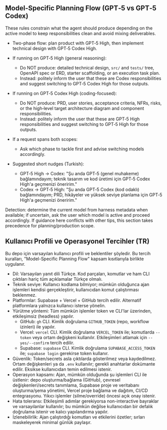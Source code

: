 
## Model-Specific Planning Flow (GPT‑5 vs GPT‑5 Codex)

These rules constrain what the agent should produce depending on the active model to keep responsibilities clean and avoid mixing deliverables.

- Two-phase flow: plan product with GPT‑5 High, then implement technical design with GPT‑5 Codex High.

- If running on GPT‑5 High (general reasoning):
  - Do NOT produce: detailed technical design, `src/` and `tests/` tree, OpenAPI spec or ERD, starter scaffolding, or an execution task plan.
  - Instead: politely inform the user that these are Codex responsibilities and suggest switching to GPT‑5 Codex High for those outputs.

- If running on GPT‑5 Codex High (coding-focused):
  - Do NOT produce: PRD, user stories, acceptance criteria, NFRs, risks, or the high‑level target architecture diagram and component responsibilities.
  - Instead: politely inform the user that these are GPT‑5 High responsibilities and suggest switching to GPT‑5 High for those outputs.

- If a request spans both scopes:
  - Ask which phase to tackle first and advise switching models accordingly.

- Suggested short nudges (Turkish):
  - GPT‑5 High → Codex: "Şu anda GPT‑5 (genel muhakeme) bağlamındayım; teknik tasarım ve kod üretimi için GPT‑5 Codex High'a geçmenizi öneririm."
  - Codex → GPT‑5 High: "Şu anda GPT‑5 Codex (kod odaklı) bağlamındayım; PRD, hikâyeler ve yüksek seviye planlama için GPT‑5 High'a geçmenizi öneririm."

Detection: determine the current model from harness metadata when available; if uncertain, ask the user which model is active and proceed accordingly. If guidance here conflicts with other tips, this section takes precedence for planning/production scope.

## Kullanıcı Profili ve Operasyonel Tercihler (TR)

Bu depo için varsayılan kullanıcı profili ve beklentiler şöyledir. Bu tercih kuralları, "Model-Specific Planning Flow" kapsam kısıtlarıyla birlikte uygulanır.

- Dil: Varsayılan yanıt dili Türkçe. Kod parçaları, komutlar ve ham CLI çıktıları hariç tüm açıklamalar Türkçe olmalı.
- Teknik seviye: Kullanıcı kodlama bilmiyor; mümkün olduğunca ajan işlemleri kendisi gerçekleştirir, kullanıcıdan komut çalıştırması beklenmez.
- Platformlar: Supabase + Vercel + GitHub tercih edilir. Alternatif platformlara yalnızca kullanıcı isterse yönelin.
- Yürütme yöntemi: Tüm mümkün işlemler token ve CLI'lar üzerinden, etkileşimsiz (headless) yapılır.
  - GitHub: `gh` CLI. Kimlik doğrulama `GITHUB_TOKEN` (repo, workflow izinleri) ile yapılır.
  - Vercel: `vercel` CLI. Kimlik doğrulama `VERCEL_TOKEN` ile; komutlarda `--token` veya ortam değişkeni kullanılır. Etkileşimleri atlamak için `--yes/--confirm` tercih edilir.
  - Supabase: `supabase` CLI. Kimlik doğrulama `SUPABASE_ACCESS_TOKEN` ile; `supabase login` gerekirse token kullanır.
- Güvenlik: Token/secrets asla çıktılarda gösterilmez veya kaydedilmez. Ortam değişkenleri ya da `.env` kullanılır; gerekli anahtarlar dokümante edilir. Eksikse kullanıcıdan temin edilmesi istenir.
- Operasyon kapsamı: Ajan, mümkün olduğunda şu işlemleri CLI ile üstlenir: depo oluşturma/bağlama (GitHub), çevresel değişkenleri/secrets tanımlama, Supabase proje ve veritabanı oluşturma/şema yönetimi, Vercel proje bağlama ve dağıtım, CI/CD entegrasyonu. Yıkıcı işlemler (silme/override) öncesi açık onay istenir.
- Hata toleransı: Etkileşimli adımlar gerekiyorsa non-interactive bayraklar ve varsayılanlar kullanılır; bu mümkün değilse kullanıcıdan bir defalık doğrulama istenir ve kalıcı yapılandırma yapılır.
- İzlenebilirlik: Ajan çalıştırdığı komutları ve etkilerini özetler; sırları maskeleyerek minimal günlük paylaşır.
